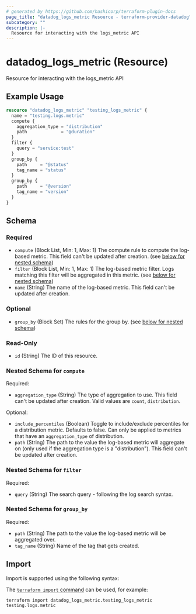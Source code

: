```yaml
---
# generated by https://github.com/hashicorp/terraform-plugin-docs
page_title: "datadog_logs_metric Resource - terraform-provider-datadog"
subcategory: ""
description: |-
  Resource for interacting with the logs_metric API
---
```


# datadog_logs_metric (Resource)

Resource for interacting with the logs_metric API

## Example Usage

```terraform
resource "datadog_logs_metric" "testing_logs_metric" {
  name = "testing.logs.metric"
  compute {
    aggregation_type = "distribution"
    path             = "@duration"
  }
  filter {
    query = "service:test"
  }
  group_by {
    path     = "@status"
    tag_name = "status"
  }
  group_by {
    path     = "@version"
    tag_name = "version"
  }
}
```

<!-- schema generated by tfplugindocs -->
## Schema

### Required

- `compute` (Block List, Min: 1, Max: 1) The compute rule to compute the log-based metric. This field can't be updated after creation. (see [below for nested schema](#nestedblock--compute))
- `filter` (Block List, Min: 1, Max: 1) The log-based metric filter. Logs matching this filter will be aggregated in this metric. (see [below for nested schema](#nestedblock--filter))
- `name` (String) The name of the log-based metric. This field can't be updated after creation.

### Optional

- `group_by` (Block Set) The rules for the group by. (see [below for nested schema](#nestedblock--group_by))

### Read-Only

- `id` (String) The ID of this resource.

<a id="nestedblock--compute"></a>
### Nested Schema for `compute`

Required:

- `aggregation_type` (String) The type of aggregation to use. This field can't be updated after creation. Valid values are `count`, `distribution`.

Optional:

- `include_percentiles` (Boolean) Toggle to include/exclude percentiles for a distribution metric. Defaults to false. Can only be applied to metrics that have an `aggregation_type` of distribution.
- `path` (String) The path to the value the log-based metric will aggregate on (only used if the aggregation type is a "distribution"). This field can't be updated after creation.


<a id="nestedblock--filter"></a>
### Nested Schema for `filter`

Required:

- `query` (String) The search query - following the log search syntax.


<a id="nestedblock--group_by"></a>
### Nested Schema for `group_by`

Required:

- `path` (String) The path to the value the log-based metric will be aggregated over.
- `tag_name` (String) Name of the tag that gets created.

## Import

Import is supported using the following syntax:

The [`terraform import` command](https://developer.hashicorp.com/terraform/cli/commands/import) can be used, for example:

```shell
terraform import datadog_logs_metric.testing_logs_metric testing.logs.metric
```
